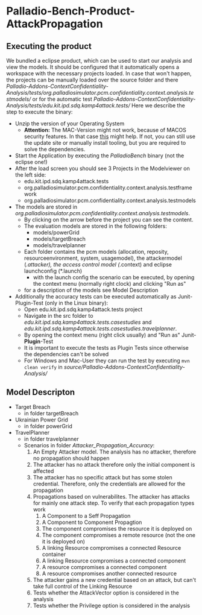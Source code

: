 # Palladio-Bench-Product-AttackPropagation

## Executing the product
We bundled a eclipse product, which can be used to start our analysis and view the models. It should be configured that it automatically opens a workspace with the necessary projects loaded. In case that won't happen, the projects can be manually loaded over the source folder and there *Palladio-Addons-ContextConfidentiality-Analysis/tests/org.palladiosimulator.pcm.confidentiality.context.analysis.testmodels/* or for the automatic test *Palladio-Addons-ContextConfidentiality-Analysis/tests/edu.kit.ipd.sdq.kamp4attack.tests/*
Here we describe the step to execute the binary:
*  Unzip the version of your Operating System
    * **Attention:** The MAC-Version might not work, because of MACOS security features. In that case [this](https://sdqweb.ipd.kit.edu/wiki/PCM_Installation#Mac_OS_X) might help. If not, you can still use the update site or manually install tooling, but you are required to solve the dependencies.
* Start the Application by executing the *PalladioBench* binary (not the eclipse one!)
* After the load screen you should see 3 Projects in the Modelviewer on the left side:
    * edu.kit.ipd.sdq.kamp4attack.tests
    * org.palladiosimulator.pcm.confidentiality.context.analysis.testframework
    * org.palladiosimulator.pcm.confidentiality.context.analysis.testmodels
* The models are stored in *org.palladiosimulator.pcm.confidentiality.context.analysis.testmodels*.
    * By clicking on the arrow before the project you can see the content.
    * The evaluation models are stored in the following folders:
        * models/powerGrid
        * models/targetBreach
        * models/travelplanner
    * Each folder contains the pcm models (allocation, reposity, resourceenvironment, system, usagemodel), the attackermodel (*.attacker), the access control model (*.context) and eclipse launchconfig (*.launch)
        * with the launch config the scenario can be executed, by opening the context menu (normally right clock) and clicking "Run as"
    * for a description of the models see Model Description
* Additionally the accuracy tests can be executed automatically as Junit-Plugin-Test (only in the Linux binary):
    * Open edu.kit.ipd.sdq.kamp4attack.tests project
    * Navigate in the src folder to *edu.kit.ipd.sdq.kamp4attack.tests.casestudies* and *edu.kit.ipd.sdq.kamp4attack.tests.casestudies.travelplanner*.
    * By opening the context menu (right click usually) and "Run as" Junit-**Plugin**-Test
    * It is important to execute the tests as Plugin Tests since otherwise the dependencies can't be solved
    * For Windows and Mac-User they can run the test by executing `mvn clean verify` in *source/Palladio-Addons-ContextConfidentiality-Analysis/*

## Model Descripton
* Target Breach
    * in folder targetBreach
* Ukrainian Power Grid
    * in folder powerGrid
* TravelPlanner
    * in folder travelplanner
    * Scenarios in folder *Attacker_Propagation_Accuracy*: 
         1. An Empty Attacker model. The analysis has no attacker, therefore no propagation should happen
         2. The attacker has no attack therefore only the initial component is affected
         3. The attacker has no specific attack but has some stolen credential. Therefore, only the credentials are allowed for the propagation
         4. Propagations based on vulnerabilites. The attacker has attacks for mainly one attack step. To verify that each propagation types work
            1. A Component to a Seff Propagation
            2. A Component to Component Propagtion
            3. The component compromises the resource it is deployed on
            4. The component compromises a remote resource (not the one it is deployed on)
            5. A linking Resource compromises a connected Resource container
            6. A linking Resource compromises a connected component
            7. A resource compromises a connected component
            8. A resource compromises another connected resource
        5. The attacker gains a new credential based on an attack, but can't take full control of the Linking Resource
        6. Tests whether the AttackVector option is considered in the analysis
        7.  Tests whether the Privilege option is considered in the analysis

    
